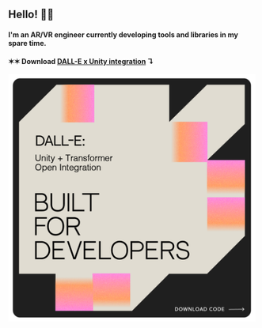 ## Hello! 👋🏾

#### I'm an AR/VR engineer currently developing tools and libraries in my spare time. 
#### ✶✶  Download [DALL-E x Unity integration](https://github.com/jasmineroberts/dalle-api-unity) ↴

<img src="dalle.png" width="500"/>
